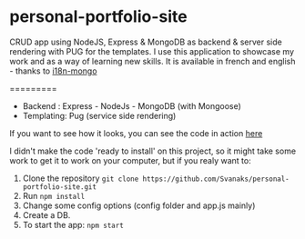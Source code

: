 # personal-portfolio-site

CRUD app using NodeJS, Express &amp; MongoDB  as backend &amp; server side rendering with PUG for the templates.
I use this application to showcase my work and as a way of learning new skills. 
It is available in french and english - thanks to [i18n-mongo](https://www.npmjs.com/package/i18n-mongo)

=========

* Backend : Express - NodeJs - MongoDB (with Mongoose)
* Templating: Pug (service side rendering)

If you want to see how it looks, you can see the code in action [here](http://williambloch.com)

I didn't make the code 'ready to install' on this project, so it might take some work to get it to work on your computer, but if you realy want to: 
1. Clone the repository `git clone https://github.com/Svanaks/personal-portfolio-site.git`
2. Run `npm install`
3. Change some config options (config folder and app.js mainly) 
4. Create a DB.
5. To start the app: `npm start`
